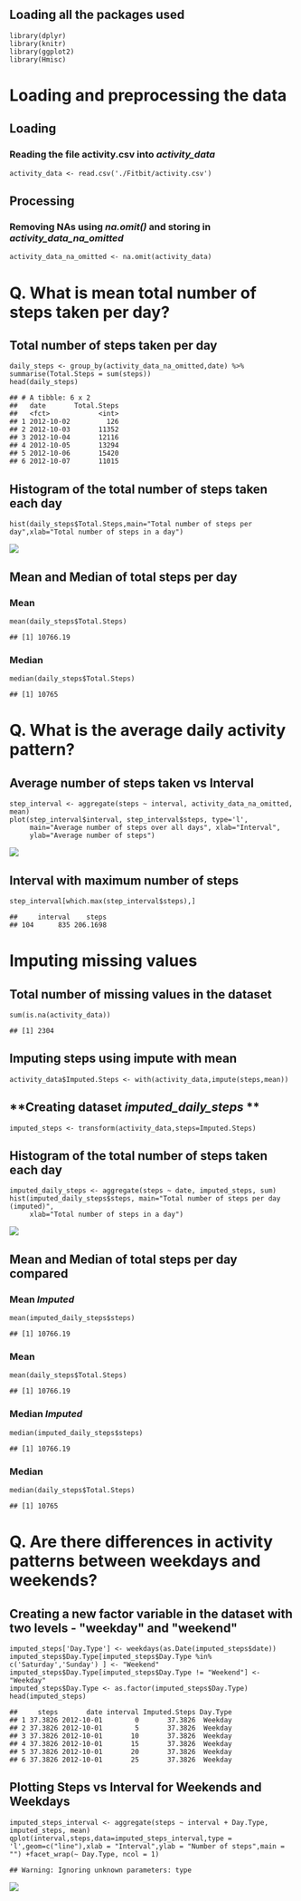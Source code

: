 **Loading all the packages used**
---------------------------------

    library(dplyr)
    library(knitr)
    library(ggplot2)
    library(Hmisc)

**Loading and preprocessing the data**
======================================

**Loading**
-----------

### Reading the file **activity.csv** into *activity\_data*

    activity_data <- read.csv('./Fitbit/activity.csv')

**Processing**
--------------

### Removing NAs using *na.omit()* and storing in *activity\_data\_na\_omitted*

    activity_data_na_omitted <- na.omit(activity_data)

**Q. What is mean total number of steps taken per day?**
========================================================

**Total number of steps taken per day**
---------------------------------------

    daily_steps <- group_by(activity_data_na_omitted,date) %>% summarise(Total.Steps = sum(steps))
    head(daily_steps)

    ## # A tibble: 6 x 2
    ##   date       Total.Steps
    ##   <fct>            <int>
    ## 1 2012-10-02         126
    ## 2 2012-10-03       11352
    ## 3 2012-10-04       12116
    ## 4 2012-10-05       13294
    ## 5 2012-10-06       15420
    ## 6 2012-10-07       11015

**Histogram of the total number of steps taken each day**
---------------------------------------------------------

    hist(daily_steps$Total.Steps,main="Total number of steps per day",xlab="Total number of steps in a day")

![](PA1_template_files/figure-markdown_strict/unnamed-chunk-4-1.png)

**Mean and Median of total steps per day**
------------------------------------------

### Mean

    mean(daily_steps$Total.Steps)

    ## [1] 10766.19

### Median

    median(daily_steps$Total.Steps)

    ## [1] 10765

**Q. What is the average daily activity pattern?**
==================================================

**Average number of steps taken vs Interval**
---------------------------------------------

    step_interval <- aggregate(steps ~ interval, activity_data_na_omitted, mean)
    plot(step_interval$interval, step_interval$steps, type='l', 
         main="Average number of steps over all days", xlab="Interval", 
         ylab="Average number of steps")

![](PA1_template_files/figure-markdown_strict/unnamed-chunk-7-1.png)

**Interval with maximum number of steps**
-----------------------------------------

    step_interval[which.max(step_interval$steps),]

    ##     interval    steps
    ## 104      835 206.1698

**Imputing missing values**
===========================

**Total number of missing values in the dataset**
-------------------------------------------------

    sum(is.na(activity_data))

    ## [1] 2304

**Imputing steps using impute with mean**
-----------------------------------------

    activity_data$Imputed.Steps <- with(activity_data,impute(steps,mean))

**Creating dataset *imputed\_daily\_steps* **
---------------------------------------------

    imputed_steps <- transform(activity_data,steps=Imputed.Steps)

**Histogram of the total number of steps taken each day**
---------------------------------------------------------

    imputed_daily_steps <- aggregate(steps ~ date, imputed_steps, sum)
    hist(imputed_daily_steps$steps, main="Total number of steps per day (imputed)", 
         xlab="Total number of steps in a day")

![](PA1_template_files/figure-markdown_strict/unnamed-chunk-12-1.png)

**Mean and Median of total steps per day compared**
---------------------------------------------------

### Mean *Imputed*

    mean(imputed_daily_steps$steps)

    ## [1] 10766.19

### Mean

    mean(daily_steps$Total.Steps)

    ## [1] 10766.19

### Median *Imputed*

    median(imputed_daily_steps$steps)

    ## [1] 10766.19

### Median

    median(daily_steps$Total.Steps)

    ## [1] 10765

**Q. Are there differences in activity patterns between weekdays and weekends?**
================================================================================

**Creating a new factor variable in the dataset with two levels - "weekday" and "weekend"**
-------------------------------------------------------------------------------------------

    imputed_steps['Day.Type'] <- weekdays(as.Date(imputed_steps$date))
    imputed_steps$Day.Type[imputed_steps$Day.Type %in% c('Saturday','Sunday') ] <- "Weekend"
    imputed_steps$Day.Type[imputed_steps$Day.Type != "Weekend"] <- "Weekday"
    imputed_steps$Day.Type <- as.factor(imputed_steps$Day.Type)
    head(imputed_steps)

    ##     steps       date interval Imputed.Steps Day.Type
    ## 1 37.3826 2012-10-01        0       37.3826  Weekday
    ## 2 37.3826 2012-10-01        5       37.3826  Weekday
    ## 3 37.3826 2012-10-01       10       37.3826  Weekday
    ## 4 37.3826 2012-10-01       15       37.3826  Weekday
    ## 5 37.3826 2012-10-01       20       37.3826  Weekday
    ## 6 37.3826 2012-10-01       25       37.3826  Weekday

**Plotting Steps vs Interval for Weekends and Weekdays**
--------------------------------------------------------

    imputed_steps_interval <- aggregate(steps ~ interval + Day.Type, imputed_steps, mean)
    qplot(interval,steps,data=imputed_steps_interval,type = 'l',geom=c("line"),xlab = "Interval",ylab = "Number of steps",main = "") +facet_wrap(~ Day.Type, ncol = 1)

    ## Warning: Ignoring unknown parameters: type

![](PA1_template_files/figure-markdown_strict/unnamed-chunk-18-1.png)
